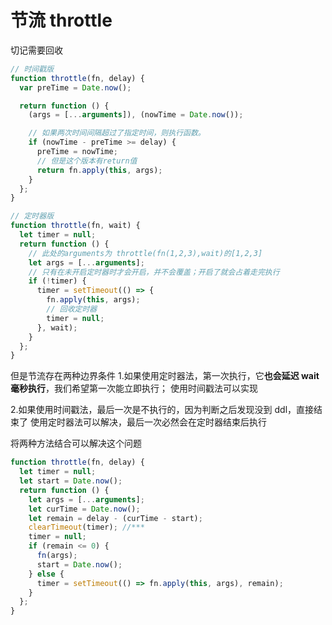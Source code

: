 # 节流 throttle

切记需要回收

```js
// 时间戳版
function throttle(fn, delay) {
  var preTime = Date.now();

  return function () {
    (args = [...arguments]), (nowTime = Date.now());

    // 如果两次时间间隔超过了指定时间，则执行函数。
    if (nowTime - preTime >= delay) {
      preTime = nowTime;
      // 但是这个版本有return值
      return fn.apply(this, args);
    }
  };
}

// 定时器版
function throttle(fn, wait) {
  let timer = null;
  return function () {
    // 此处的arguments为 throttle(fn(1,2,3),wait)的[1,2,3]
    let args = [...arguments];
    // 只有在未开启定时器时才会开启，并不会覆盖；开启了就会占着走完执行
    if (!timer) {
      timer = setTimeout(() => {
        fn.apply(this, args);
        // 回收定时器
        timer = null;
      }, wait);
    }
  };
}
```

但是节流存在两种边界条件 1.如果使用定时器法，第一次执行，它**也会延迟 wait 毫秒执行**，我们希望第一次能立即执行；
使用时间戳法可以实现

2.如果使用时间戳法，最后一次是不执行的，因为判断之后发现没到 ddl，直接结束了
使用定时器法可以解决，最后一次必然会在定时器结束后执行

将两种方法结合可以解决这个问题

```js
function throttle(fn, delay) {
  let timer = null;
  let start = Date.now();
  return function () {
    let args = [...arguments];
    let curTime = Date.now();
    let remain = delay - (curTime - start);
    clearTimeout(timer); //***
    timer = null;
    if (remain <= 0) {
      fn(args);
      start = Date.now();
    } else {
      timer = setTimeout(() => fn.apply(this, args), remain);
    }
  };
}
```

```

```
